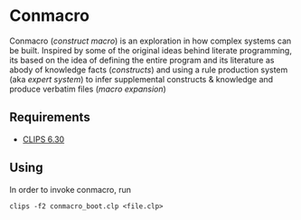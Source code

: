 # Conmacro

Conmacro (*construct macro*) is an exploration in how complex systems can be built.
Inspired by some of the original ideas behind literate programming, its based on the
idea of defining the entire program and its literature as abody of knowledge facts
(*constructs*) and using a rule production system (aka *expert system*) to infer
supplemental constructs & knowledge and produce verbatim files (*macro expansion*)


## Requirements

* [CLIPS 6.30](http://clipsrules.net)

## Using

In order to invoke conmacro, run

```shell
clips -f2 conmacro_boot.clp <file.clp>
```

